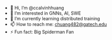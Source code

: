 - 👋 Hi, I’m @ccalvinhhuang
- 👀 I’m interested in GNNs, AI, SWE
- 🌱 I’m currently learning distributed training 
- 📫 How to reach me: chuang482@gatech.edu
- ⚡ Fun fact: Big Spiderman Fan

<!---
ccalvinhhuang/ccalvinhhuang is a ✨ special ✨ repository because its `README.md` (this file) appears on your GitHub profile.
You can click the Preview link to take a look at your changes.
--->
